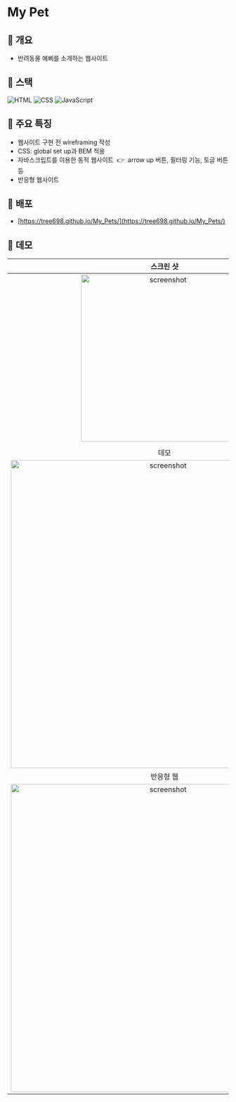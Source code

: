 # My Pet

## :medal_sports: 개요
- 반려동물 예삐를 소개하는 웹사이트

## :medal_sports: 스택
![HTML](https://img.shields.io/badge/-HTML5-F05032?style=flate&logo=html5&logoColor=ffffff)
![CSS](https://img.shields.io/badge/-CSS-007ACC?style=flat&logo=css3)
![JavaScript](https://img.shields.io/badge/-JavaScript-%23F7DF1C?style=flate&logo=javascript&logoColor=000000&labelColor=%23F7DF1C&color=%23F7DF1C)

## :medal_sports: 주요 특징
- 웹사이트 구현 전 wireframing 작성
- CSS: global set up과 BEM 적용
- 자바스크립트를 이용한 동적 웹사이트&nbsp; :point_right: &nbsp;arrow up 버튼, 필터링 기능, 토글 버튼 등 
- 반응형 웹사이트 

## :medal_sports: 배포
- [https://tree698.github.io/My_Pets/](https://tree698.github.io/My_Pets/)

## :medal_sports: 데모
|**스크린 샷**|
|:--:|
|<img width="380" alt="screenshot" src="https://user-images.githubusercontent.com/53497516/208793803-4109d290-108e-450f-b758-c9fca303c73c.png">|
||
|데모|
|<img width="700" alt="screenshot" src="https://user-images.githubusercontent.com/53497516/208793755-278cc107-d6d3-4334-9529-9e608c3cc53a.gif">|
|반응형 웹|
|<img width="700" alt="screenshot" src="https://user-images.githubusercontent.com/53497516/208797638-0c64047e-e77a-456f-99cf-c5c03d87760b.gif">|

